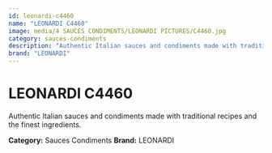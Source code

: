 ```yaml
---
id: leonardi-c4460
name: "LEONARDI C4460"
image: media/4 SAUCES CONDIMENTS/LEONARDI PICTURES/C4460.jpg
category: sauces-condiments
description: "Authentic Italian sauces and condiments made with traditional recipes and the finest ingredients."
brand: "LEONARDI"
---
```


# LEONARDI C4460

Authentic Italian sauces and condiments made with traditional recipes and the finest ingredients.

**Category:** Sauces Condiments
**Brand:** LEONARDI
